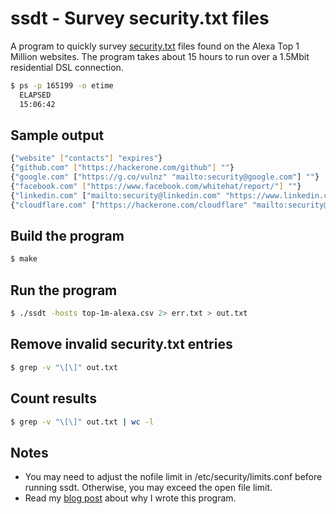# ssdt - Survey security.txt files

A program to quickly survey [security.txt](https://tools.ietf.org/html/draft-foudil-securitytxt-10) files found on the Alexa Top 1 Million websites. The program takes about 15 hours to run over a 1.5Mbit residential DSL connection.

```bash
$ ps -p 165199 -o etime
  ELAPSED
  15:06:42
```

## Sample output

```bash
{"website" ["contacts"] "expires"}
{"github.com" ["https://hackerone.com/github"] ""}
{"google.com" ["https://g.co/vulnz" "mailto:security@google.com"] ""}
{"facebook.com" ["https://www.facebook.com/whitehat/report/"] ""}
{"linkedin.com" ["mailto:security@linkedin.com" "https://www.linkedin.com/help/linkedin/answer/62924"] ""}
{"cloudflare.com" ["https://hackerone.com/cloudflare" "mailto:security@cloudflare.com" "https://www.cloudflare.com/abuse/"] "sat, 20 mar 2021 13:24:05 -0700"}
```

## Build the program

```bash
$ make
```

## Run the program

```bash
$ ./ssdt -hosts top-1m-alexa.csv 2> err.txt > out.txt
```

## Remove invalid security.txt entries

```bash
$ grep -v "\[\]" out.txt
```

## Count results

```bash
$ grep -v "\[\]" out.txt | wc -l
```
## Notes

  * You may need to adjust the nofile limit in /etc/security/limits.conf before running ssdt. Otherwise, you may exceed the open file limit.
  * Read my [blog post](https://www.go350.com/posts/a-survey-of-security-dot-txt/) about why I wrote this program.
